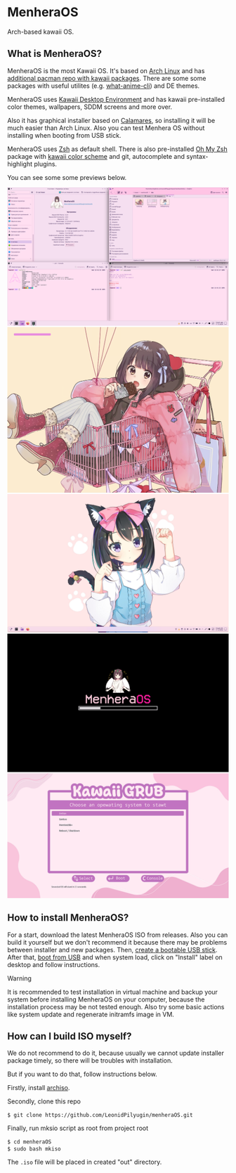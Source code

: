 # MenheraOS

Arch-based kawaii OS.

## What is MenheraOS?
MenheraOS is the most Kawaii OS. It's based on [Arch Linux](https://archlinux.org/) and has
[additional pacman repo with kawaii packages](https://wiki.archlinux.org/title/Unofficial_user_repositories#kawaii).
There are some some packages with useful utilites (e.g. [what-anime-cli](https://github.com/irevenko/what-anime-cli))
and DE themes.

MenheraOS uses [Kawaii Desktop Environment](https://kde.org/) and has kawaii pre-installed color themes,
wallpapers, SDDM screens and more over.

Also it has graphical installer based on [Calamares](https://calamares.io/), so installing it will be
much easier than Arch Linux. Also you can test Menhera OS without installing when booting from USB stick.

MenheraOS uses [Zsh](https://www.zsh.org/) as default shell. There is also pre-installed
[Oh My Zsh](https://ohmyz.sh/) package with
[kawaii color scheme](https://github.com/LeonidPilyugin/kawaii-oh-my-zsh)
and git, autocomplete and syntax-highlight plugins.

You can see some some previews below.

<img src="doc/preview.png">
<img src="doc/load.png">
<img src="doc/wallpaper.png">
<img src="doc/plymouth.png">
<img src="doc/grub.png">

## How to install MenheraOS?
For a start, download the latest MenheraOS ISO from releases. Also you can build it yourself but we don't recommend it because there may be problems between installer and new packages.
Then, [create a bootable USB stick](https://ubuntu.com/tutorials/create-a-usb-stick-on-windows#1-overview).
After that, [boot from USB](https://www.acronis.com/en-us/blog/posts/usb-boot/) and when system load,
click on "Install" label on desktop and follow instructions.

> [!WARNING]
> It is recommended to test installation in virtual machine and backup your system before installing MenheraOS on your computer, because the installation process may be not tested enough.
> Also try some basic actions like system update and regenerate initramfs image in VM.

## How can I build ISO myself?
We do not recommend to do it, because usually we cannot update installer package timely, so there will
be troubles with installation.

But if you want to do that, follow instructions below.

Firstly, install [archiso](https://wiki.archlinux.org/title/Archiso).

Secondly, clone this repo
```
$ git clone https://github.com/LeonidPilyugin/menheraOS.git
```

Finally, run mksio script as root from project root
```
$ cd menheraOS
$ sudo bash mkiso
```

The `.iso` file will be placed in created "out" directory.

